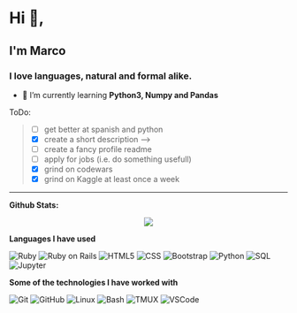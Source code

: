 <h1 align="left">Hi 👋,<h2>I'm Marco</h2></h1>

<h3 align="left">I love languages, natural and formal alike.</h3>

- 🌱 I’m currently learning **Python3, Numpy and Pandas**

ToDo:
> - [ ] get better at spanish and python
> - [x] create a short description -->
> - [ ] create a fancy profile readme
> - [ ] apply for jobs (i.e. do something usefull)
> - [x] grind on codewars
> - [x] grind on Kaggle at least once a week

<!-- > - [x] clean up profile
[<img src="https://www.codewars.com/users/ma-fox/badges/large">](https://www.codewars.com/users/ma-fox)

<!-- <h3 align="left">Connect with me:</h3>
<p align="left">
<a href="https://linkedin.com/in/ma-fox" target="blank"><img align="center" src="https://raw.githubusercontent.com/rahuldkjain/github-profile-readme-generator/master/src/images/icons/Social/linked-in-alt.svg" alt="ma-fox" height="30" width="40" /></a>
<a href="https://stackoverflow.com/users/19665349" target="blank"><img align="center" src="https://raw.githubusercontent.com/rahuldkjain/github-profile-readme-generator/master/src/images/icons/Social/stack-overflow.svg" alt="19665349" height="30" width="40" /></a>
<a href="https://kaggle.com/ma_fox" target="blank"><img align="center" src="https://raw.githubusercontent.com/rahuldkjain/github-profile-readme-generator/master/src/images/icons/Social/kaggle.svg" alt="ma_fox" height="30" width="40" /></a>
</p>
<!--  -->
<!-- <h3 align="left">Languages and Tools:</h3>
<p align="left"> <a href="https://www.gnu.org/software/bash/" target="_blank" rel="noreferrer"> <img src="https://www.vectorlogo.zone/logos/gnu_bash/gnu_bash-icon.svg" alt="bash" width="40" height="40"/> </a> <a href="https://git-scm.com/" target="_blank" rel="noreferrer"> <img src="https://www.vectorlogo.zone/logos/git-scm/git-scm-icon.svg" alt="git" width="40" height="40"/> </a> <a href="https://heroku.com" target="_blank" rel="noreferrer"> <img src="https://www.vectorlogo.zone/logos/heroku/heroku-icon.svg" alt="heroku" width="40" height="40"/> </a> <a href="https://www.w3.org/html/" target="_blank" rel="noreferrer"> <img src="https://raw.githubusercontent.com/devicons/devicon/master/icons/html5/html5-original-wordmark.svg" alt="html5" width="40" height="40"/> </a> <a href="https://www.linux.org/" target="_blank" rel="noreferrer"> <img src="https://raw.githubusercontent.com/devicons/devicon/master/icons/linux/linux-original.svg" alt="linux" width="40" height="40"/> </a> <a href="https://www.mysql.com/" target="_blank" rel="noreferrer"> <img src="https://raw.githubusercontent.com/devicons/devicon/master/icons/mysql/mysql-original-wordmark.svg" alt="mysql" width="40" height="40"/> </a> <a href="https://nodejs.org" target="_blank" rel="noreferrer"> <img src="https://raw.githubusercontent.com/devicons/devicon/master/icons/nodejs/nodejs-original-wordmark.svg" alt="nodejs" width="40" height="40"/> </a> <a href="https://www.python.org" target="_blank" rel="noreferrer"> <img src="https://raw.githubusercontent.com/devicons/devicon/master/icons/python/python-original.svg" alt="python" width="40" height="40"/> </a> <a href="https://rubyonrails.org" target="_blank" rel="noreferrer"> <img src="https://raw.githubusercontent.com/devicons/devicon/master/icons/rails/rails-original-wordmark.svg" alt="rails" width="40" height="40"/> </a> <a href="https://www.ruby-lang.org/en/" target="_blank" rel="noreferrer"> <img src="https://raw.githubusercontent.com/devicons/devicon/master/icons/ruby/ruby-original.svg" alt="ruby" width="40" height="40"/> </a> </p> -->
<!--
**Languages and Tools:**

<p align="center">

  <div align="center">

  <code><img height="40" src="https://raw.githubusercontent.com/github/explore/80688e429a7d4ef2fca1e82350fe8e3517d3494d/topics/python/python.png"></code>
  <code><img height="40" src="https://raw.githubusercontent.com/github/explore/80688e429a7d4ef2fca1e82350fe8e3517d3494d/topics/html/html.png"></code>
  <code><img height="40" src="https://raw.githubusercontent.com/github/explore/80688e429a7d4ef2fca1e82350fe8e3517d3494d/topics/css/css.png"></code> <code><img height="40" src="https://raw.githubusercontent.com/github/explore/80688e429a7d4ef2fca1e82350fe8e3517d3494d/topics/bootstrap/bootstrap.png"></code>
   <code><img height="40" src="https://raw.githubusercontent.com/github/explore/80688e429a7d4ef2fca1e82350fe8e3517d3494d/topics/mysql/mysql.png"></code>
  <code><img height="40" src="https://raw.githubusercontent.com/github/explore/80688e429a7d4ef2fca1e82350fe8e3517d3494d/topics/git/git.png"></code> <code><img height="40" src="https://raw.githubusercontent.com/devicons/devicon/master/icons/heroku/heroku-plain.svg"></code> <code><img height="40" src="https://raw.githubusercontent.com/github/explore/80688e429a7d4ef2fca1e82350fe8e3517d3494d/topics/terminal/terminal.png"></code>

  </div>
  </p> -->

---

**Github Stats:**

<p align="center">

  <img src="https://github-readme-stats.vercel.app/api?username=ma-fox&hide=stars&show_icons=true&count_private=true&theme=dracula&line_height=32">
  <!-- <img src="https://github-readme-stats.vercel.app/api/top-langs/?username=ma-fox&show_icons=true&count_private=true&theme=dracula"> -->

</p>


**Languages I have used**
<p align="center">

![Ruby](https://img.shields.io/badge/Ruby-CC342D?style=flat&logo=ruby&Color=white)
![Ruby on Rails](https://img.shields.io/badge/Ruby_on_Rails-CC0000?style=flat&logo=ruby-on-rails&Color=white)
![HTML5](https://img.shields.io/badge/-HTML5-000000?style=flat&logo=HTML5)
![CSS](https://img.shields.io/badge/-HTML5-000000?style=flat&logo=css)
![Bootstrap](https://img.shields.io/badge/-HTML5-000000?style=flat&logo=bootstrap)
![Python](https://img.shields.io/badge/Python-FFD43B?style=flat&logo=python&logoColor=blue)
![SQL](https://img.shields.io/badge/MySQL-005C84?flat&logo=mysql&logoColor=white)
![Jupyter](https://img.shields.io/badge/Jupyter-F37626.svg?&flat&logo=Jupyter&logoColor=white)

**Some of the technologies I have worked with**

![Git](https://img.shields.io/badge/GIT-E44C30?flat&logo=git&logoColor=white)
![GitHub](https://img.shields.io/badge/GitHub-100000?flat&logo=github&logoColor=white)
![Linux](https://img.shields.io/badge/-Linux-000000?style=flat&logo=linux&logoColor=FCC624)
![Bash](https://img.shields.io/badge/GNU%20Bash-4EAA25?flat&logo=GNU%20Bash&logoColor=white)
![TMUX](https://img.shields.io/badge/tmux-1BB91F?flat&logo=tmux&logoColor=white)
![VSCode](https://img.shields.io/badge/-VSCode-000000?style=flat&logo=visual-studio-code&logoColor=007ACC)
</p>
